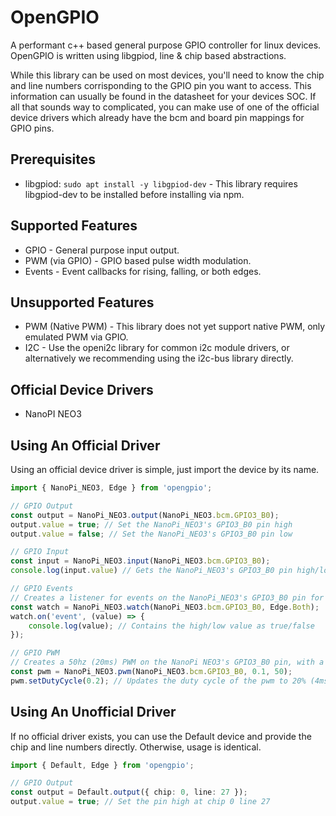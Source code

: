 # OpenGPIO
A performant c++ based general purpose GPIO controller for linux devices.
OpenGPIO is written using libgpiod, line & chip based abstractions.

While this library can be used on most devices, you'll need to know the chip and line numbers corrisponding to the GPIO pin you want to access. This information can usually be found in the datasheet for your devices SOC. If all that sounds way to complicated, you can make use of one of the official device drivers which already have the bcm and board pin mappings for GPIO pins.

## Prerequisites
- libgpiod: `sudo apt install -y libgpiod-dev` - This library requires libgpiod-dev to be installed before installing via npm.

## Supported Features
- GPIO - General purpose input output.
- PWM (via GPIO) - GPIO based pulse width modulation.
- Events - Event callbacks for rising, falling, or both edges.

## Unsupported Features
- PWM (Native PWM) - This library does not yet support native PWM, only emulated PWM via GPIO.
- I2C - Use the openi2c library for common i2c module drivers, or alternatively we recommending using the i2c-bus library directly.

## Official Device Drivers
- NanoPI NEO3

## Using An Official Driver
Using an official device driver is simple, just import the device by its name.
```ts
import { NanoPi_NEO3, Edge } from 'opengpio';

// GPIO Output
const output = NanoPi_NEO3.output(NanoPi_NEO3.bcm.GPIO3_B0);
output.value = true; // Set the NanoPi_NEO3's GPIO3_B0 pin high
output.value = false; // Set the NanoPi_NEO3's GPIO3_B0 pin low

// GPIO Input
const input = NanoPi_NEO3.input(NanoPi_NEO3.bcm.GPIO3_B0);
console.log(input.value) // Gets the NanoPi_NEO3's GPIO3_B0 pin high/low value as true/false

// GPIO Events
// Creates a listener for events on the NanoPi_NEO3's GPIO3_B0 pin for both Rising and Falling edges.
const watch = NanoPi_NEO3.watch(NanoPi_NEO3.bcm.GPIO3_B0, Edge.Both);
watch.on('event', (value) => {
    console.log(value); // Contains the high/low value as true/false
});

// GPIO PWM
// Creates a 50hz (20ms) PWM on the NanoPi NEO3's GPIO3_B0 pin, with a duty cycle of 10% (2ms)
const pwm = NanoPi_NEO3.pwm(NanoPi_NEO3.bcm.GPIO3_B0, 0.1, 50);
pwm.setDutyCycle(0.2); // Updates the duty cycle of the pwm to 20% (4ms)
```


## Using An Unofficial Driver
If no official driver exists, you can use the Default device and provide the chip and line numbers directly. Otherwise, usage is identical.
```ts
import { Default, Edge } from 'opengpio';

// GPIO Output
const output = Default.output({ chip: 0, line: 27 });
output.value = true; // Set the pin high at chip 0 line 27
```